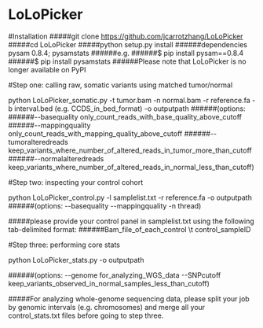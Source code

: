 # LoLoPicker

#Installation
#####git clone https://github.com/jcarrotzhang/LoLoPicker
#####cd LoLoPicker
#####python setup.py install
######dependencies pysam 0.8.4; pysamstats
######e.g.
######$ pip install pysam==0.8.4
######$ pip install pysamstats
######Please note that LoLoPicker is no longer available on PyPI

#Step one: calling raw, somatic variants using matched tumor/normal

python LoLoPicker_somatic.py -t tumor.bam -n normal.bam -r reference.fa -b interval.bed (e.g. CCDS_in_bed_format) -o outputpath 
######(options: 
######--basequality only_count_reads_with_base_quality_above_cutoff 
######--mappingquality only_count_reads_with_mapping_quality_above_cutoff 
######--tumoralteredreads keep_variants_where_number_of_altered_reads_in_tumor_more_than_cutoff
######--normalalteredreads keep_variants_where_number_of_altered_reads_in_normal_less_than_cutoff)

#Step two: inspecting your control cohort

python LoLoPicker_control.py -l samplelist.txt -r reference.fa -o outputpath
######(options: --basequality --mappingquality -n thread)

#####please provide your control panel in samplelist.txt using the following tab-delimited format:
######Bam_file_of_each_control      \t      control_sampleID

#Step three: performing core stats

python LoLoPicker_stats.py -o outputpath 

######(options: --genome for_analyzing_WGS_data --SNPcutoff keep_variants_observed_in_normal_samples_less_than_cutoff)

#####For analyzing whole-genome sequencing data, please split your job by genomic intervals (e.g. chromosomes) and merge all your control_stats.txt files before going to step three.

